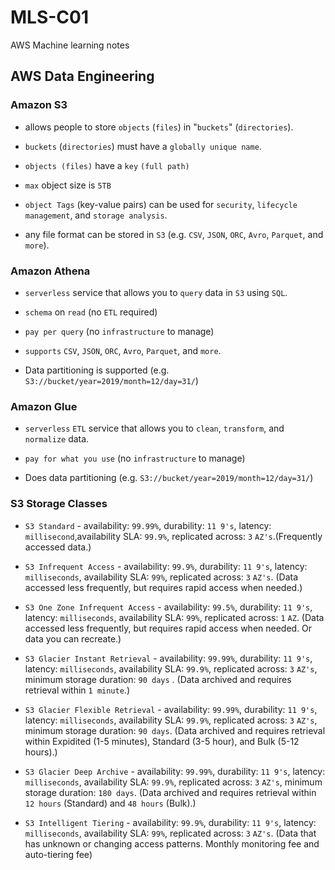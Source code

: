 # MLS-C01
AWS Machine learning notes

## AWS Data Engineering

### Amazon S3

- allows people to store `objects` (`files`) in "`buckets`" (`directories`).

- `buckets` (`directories`) must have a `globally unique name`.

- `objects (files)` have a `key` `(full path)`

- `max` object size is `5TB`

- `object Tags` (key-value pairs) can be used for `security`, `lifecycle management`, and `storage analysis`.

- any file format can be stored in `S3` (e.g. `CSV`, `JSON`, `ORC`, `Avro`, `Parquet`, and `more`).

### Amazon Athena

- `serverless` service that allows you to `query` data in `S3` using `SQL`.

- `schema` on `read` (no `ETL` required)

- `pay per query` (no `infrastructure` to manage)

- `supports` `CSV`, `JSON`, `ORC`, `Avro`, `Parquet`, and `more`.

- Data partitioning is supported (e.g. `S3://bucket/year=2019/month=12/day=31/`)

### Amazon Glue

- `serverless` `ETL` service that allows you to `clean`, `transform`, and `normalize` data.

- `pay for what you use` (no `infrastructure` to manage)

- Does data partitioning (e.g. `S3://bucket/year=2019/month=12/day=31/`)

### S3 Storage Classes

- `S3 Standard` - availability: `99.99%`, durability: `11 9's`, latency: `millisecond`,availability SLA: `99.9%`, replicated across: `3` `AZ's`.(Frequently accessed data.)

- `S3 Infrequent Access` - availability: `99.9%`, durability: `11 9's`, latency: `milliseconds`, availability SLA: `99%`, replicated across: `3` `AZ's`. (Data accessed less frequently, but requires rapid access when needed.)

- `S3 One Zone Infrequent Access` - availability: `99.5%`, durability: `11 9's`, latency: `milliseconds`, availability SLA: `99%`, replicated across: `1` `AZ`. (Data accessed less frequently, but requires rapid access when needed. Or data you can recreate.)

- `S3 Glacier Instant Retrieval` - availability: `99.99%`, durability: `11 9's`, latency: `milliseconds`, availability SLA: `99.9%`, replicated across: `3` `AZ's`, minimum storage duration: `90 days` . (Data archived and requires retrieval within `1 minute`.)

- `S3 Glacier Flexible Retrieval` - availability: `99.99%`, durability: `11 9's`, latency: `milliseconds`, availability SLA: `99.9%`, replicated across: `3` `AZ's`, minimum storage duration: `90 days`. (Data archived and requires retrieval within Expidited (1-5 minutes), Standard (3-5 hour), and Bulk (5-12 hours).)

- `S3 Glacier Deep Archive` - availability: `99.99%`, durability: `11 9's`, latency: `milliseconds`, availability SLA: `99.9%`, replicated across: `3` `AZ's`, minimum storage duration: `180 days`. (Data archived and requires retrieval within `12 hours` (Standard) and `48 hours` (Bulk).)

- `S3 Intelligent Tiering` - availability: `99.9%`, durability: `11 9's`, latency: `milliseconds`, availability SLA: `99%`, replicated across: `3` `AZ's`. (Data that has unknown or changing access patterns. Monthly monitoring fee and auto-tiering fee)
